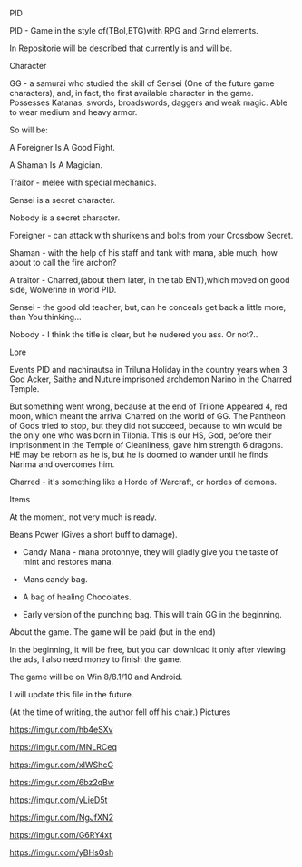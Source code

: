 PID

PID - Game in the style of(TBoI,ETG)with RPG and Grind elements.

In Repositorie will be described that currently is and will be.


Character

GG - a samurai who studied the skill of Sensei (One of the future game characters), and, in fact, the first available character in the game. Possesses Katanas, swords, broadswords, daggers and weak magic.
 Able to wear medium and heavy armor.



So will be:

A Foreigner Is A Good Fight.

A Shaman Is A Magician.

Traitor - melee with special mechanics.

Sensei is a secret character.

Nobody is a secret character.


Foreigner - can attack with shurikens and bolts from your Crossbow Secret.


Shaman - with the help of his staff and tank with mana, able much, how about to call the fire archon?


A traitor - Charred,(about them later, in the tab ENT),which moved on good side, Wolverine in world PID.


Sensei - the good old teacher, but, can he conceals get back a little more, than You thinking...


Nobody - I think the title is clear, but he nudered you ass. Or not?..

Lore


Events PID and nachinautsa in Triluna
 Holiday in the country years when 3 God Acker, Saithe and Nuture imprisoned archdemon Narino in the Charred Temple.

But something went wrong, because at the end of Trilone Appeared 4, red moon, which meant the arrival Charred on the world of GG.
 The Pantheon of Gods tried to stop, but they did not succeed, because to win would be the only one who was born in Tilonia.
 This is our HS, God, before their imprisonment in the Temple of Cleanliness, gave him strength 6 dragons.
 HE may be reborn as he is, but he is doomed to wander until he finds Narima and overcomes him. 

Charred - it's something like a Horde of Warcraft, or hordes of demons.




Items


At the moment, not very much is ready.

  Beans Power (Gives a short buff to damage).


 - Candy Mana - mana protonnye, they will gladly give you the taste of mint and restores mana.


 - Mans candy bag.

 - A bag of healing Chocolates.

 
- Early version of the punching bag.
 This will train GG in the beginning.


About the game.
The game will be paid (but in the end)


In the beginning, it will be free, but you can download it only after viewing the ads, 
I also need money to finish the game.

The game will be on Win 8/8.1/10 and Android.


I will update this file in the future.


(At the time of writing, the author fell off his chair.)
Pictures

https://imgur.com/hb4eSXv

https://imgur.com/MNLRCeq

https://imgur.com/xIWShcG

https://imgur.com/6bz2qBw

https://imgur.com/yLieD5t

https://imgur.com/NgJfXN2

https://imgur.com/G6RY4xt

https://imgur.com/yBHsGsh











